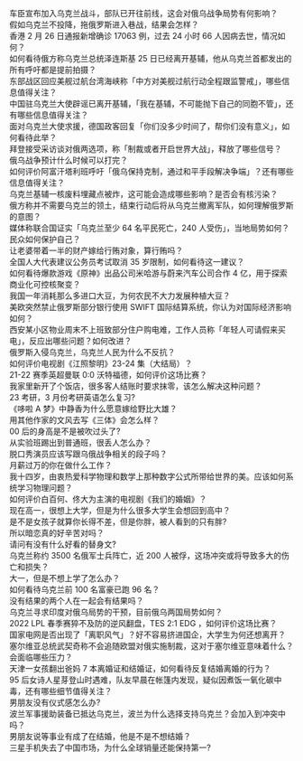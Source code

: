 车臣宣布加入乌克兰战斗，部队已开往前线，这会对俄乌战争局势有何影响？  
假如乌克兰不投降，拖俄罗斯进入巷战，结果会怎样？  
香港 2 月 26 日通报新增确诊 17063 例，过去 24 小时 66 人因病去世，情况如何？  
如何看待俄方称乌克兰总统泽连斯基 25 日已经离开基辅，他从乌克兰首都发出的所有呼吁都是提前拍摄？  
东部战区回应美舰过航台湾海峡称「中方对美舰过航行动全程跟监警戒」，哪些信息值得关注？  
中国驻乌克兰大使辟谣已离开基辅，「我在基辅，不可能抛下自己的同胞不管」，还有哪些信息值得关注？  
面对乌克兰大使求援，德国政客回复「你们没多少时间了，帮你们没有意义」，如何看待此举？  
拜登接受采访谈对俄两选项，称「制裁或者开启世界大战」，释放了哪些信号？  
俄乌战争预计什么时候可以打完？  
如何评价阿富汗塔利班呼吁「俄乌保持克制，通过和平手段解决争端」？还有哪些信息值得关注？  
乌克兰基辅一核废料埋藏点被炸，这可能会造成哪些影响？是否会有核污染？  
俄方称并不需要乌克兰的领土，结束行动后将从乌克兰撤离军队，如何理解俄罗斯的意图？  
媒体称联合国证实「乌克兰至少 64 名平民死亡，240 人受伤」，当地局势如何？民众如何保护自己？  
让老婆带着一半的财产嫁给行贿对象，算行贿吗？  
全国人大代表建议公务员考试取消 35 岁限制，如何看待这一建议？  
如何看待爆款游戏《原神》出品公司米哈游与蔚来汽车公司合作 4 亿，用于探索商业化可控核聚变？  
我国一年消耗那么多进口大豆，为何农民不大力发展种植大豆？  
美欧突然禁止俄罗斯部分银行使用 SWIFT 国际结算系统，你认为对国际经济影响如何？  
西安某小区物业周末不上班致部分住户购电难，工作人员称「年轻人可请假来买电」，反应出哪些问题？如何改进？  
俄罗斯入侵乌克兰，乌克兰人民为什么不反抗？  
如何评价电视剧《江照黎明》23-24 集（大结局）？  
21-22 赛季英超曼联 0:0 沃特福德，如何评价这场比赛？  
我家里新开了个饭店，很多客人结账时要求抹零，该怎么解决这种问题？  
23 考研，3 月份考研英语怎么复习?  
《哆啦 A 梦》中静香为什么愿意嫁给野比大雄？  
用其他作家的文风去写《三体》会怎么样？  
00 后的身高是不是被吹过头了?  
从实验班踢出到普通班，很丢人怎么办？  
脱口秀演员应该写跟乌俄战争相关的段子吗？  
月薪过万的你在做什么工作？  
我十四岁，由衷热爱科学物理和数学上那种数字公式所带给世界的美。应该如何系统学习物理问题？  
如何评价白百何、佟大为主演的电视剧《我们的婚姻》？  
现在高一，很想上大学，但是为什么很多大学生会想回到高中？  
是不是女孩子就算你长得不差，但是你胖，被人看到的只有胖?  
所以暗恋真的好辛苦对吗？  
请问有没有什么好看的替身文?  
乌克兰称约 3500 名俄军士兵阵亡，近 200 人被俘，这场冲突或将导致多大的伤亡和损失？  
大一，但是不想上学了怎么办？  
如何看待乌克兰前 100 名富豪已跑 96 名？  
没有结果的两个人在一起会有结果吗？  
乌克兰寻求印度对俄乌局势的干预，目前俄乌两国局势如何？  
2022 LPL 春季赛猝不及防的逆风翻盘，TES 2:1 EDG ，如何评价这场比赛？  
国家电网是否出现了「离职风气」？好不容易挤进国企，大学生为何还想离开？  
塞尔维亚总统武契奇称不会追随欧盟对俄实施制裁，这对于塞尔维亚意味着什么？会面临哪些压力？  
天津一女孩翻出爸妈 7 本离婚证和结婚证，如何看待反复结婚离婚的行为？  
95 后女诗人星芽登山时遇难，队友早晨在帐篷内发现，疑似因煮饭一氧化碳中毒，还有哪些细节值得关注？  
男朋友没有仪式感怎么办?  
波兰军事援助装备已抵达乌克兰，波兰为什么选择支持乌克兰？会加入到冲突中吗？  
男朋友说等事业有成了在结婚，他是不是不想结婚？  
三星手机失去了中国市场，为什么全球销量还能保持第一?  
